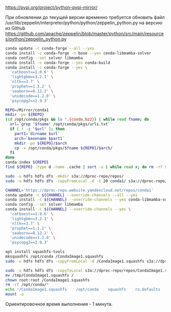 
https://pypi.org/project/python-pypi-mirror/

При обновлении до текущей версии временно требуется обновить файл 
/usr/lib/zeppelin/interpreter/python/python/zeppelin_python.py
на версию из Github
https://github.com/apache/zeppelin/blob/master/python/src/main/resources/python/zeppelin_python.py

```bash
conda update -c conda-forge --all --yes
conda install -c conda-forge -n base --yes conda-libmamba-solver
conda config --set solver libmamba
conda install -c conda-forge --yes conda-build
conda install -c conda-forge --yes \
  'catboost==1.0.6' \
  'lightgbm==3.2.1' \
  'nltk==3.7' \
  'prophet==1.1.2' \
  'seaborn==0.12.2' \
  'unidecode==1.2.0' \
  'psycopg2==2.9.3'
```

```bash
REPO=/Mirror/conda1
mkdir -pv ${REPO}
(cd /opt/conda/pkgs && ls *.{conda,bz2}) | while read fname; do
  url=`grep "$fname" /opt/conda/pkgs/urls.txt`
  if [ ! -z "$url" ]; then
    part1=`dirname $url`
    arch=`basename $part1`
    mkdir -pv ${REPO}/$arch
    cp -v /opt/conda/pkgs/$fname ${REPO}/$arch/
  fi
done
conda index ${REPO}
find ${REPO} -type d -name .cache | sort -u | while read x; do rm -rf $x; done
```

```bash
sudo -u hdfs hdfs dfs -mkdir s3a://dproc-repo/repos/
sudo -u hdfs hdfs dfs -copyFromLocal -d -t 20 conda1/ s3a://dproc-repo/repos/
```

```bash
CHANNEL='https://dproc-repo.website.yandexcloud.net/repos/conda1'
conda update -c ${CHANNEL} --override-channels --all --yes
conda install -c ${CHANNEL} --override-channels --yes conda-libmamba-solver
conda config --set solver libmamba
conda install -c ${CHANNEL} --override-channels --yes \
  'catboost==1.0.6' \
  'lightgbm==3.2.1' \
  'nltk==3.7' \
  'prophet==1.1.2' \
  'seaborn==0.12.2' \
  'unidecode==1.2.0' \
  'psycopg2==2.9.3'
```

```bash
apt install squashfs-tools
mksquashfs /opt/conda /CondaImage1.squashfs
sudo -u hdfs hdfs dfs -copyFromLocal -d /CondaImage1.squashfs s3a://dproc-repo/repos/
```

```bash
sudo -u hdfs hdfs dfs -copyToLocal s3a://dproc-repo/repos/CondaImage1.squashfs /tmp/
mv /tmp/CondaImage1.squashfs /
chown root:root /CondaImage1.squashfs
rm -rf /opt/conda/*
echo '/CondaImage1.squashfs    /opt/conda    squashfs    ro,defaults    0 0' >>/etc/fstab
mount -a
```

Ориентировочное время выполнения - 1 минута.
